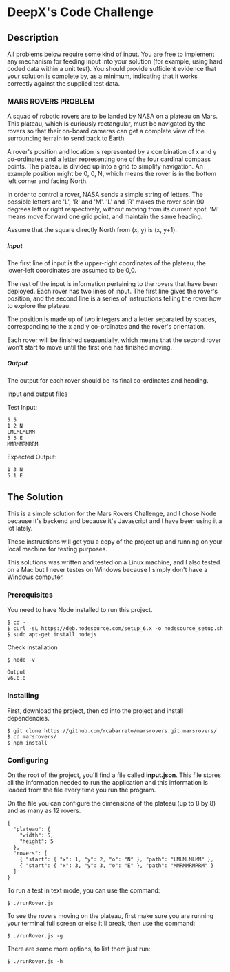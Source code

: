 # DeepX's Code Challenge

## Description

All problems below require some kind of input. You are free to implement
any mechanism for feeding input into your solution (for example, using
hard coded data within a unit test).  You should provide sufficient
evidence that your solution is complete by, as a minimum, indicating
that it works correctly against the supplied test data.

### MARS ROVERS PROBLEM

A squad of robotic rovers are to be landed by NASA on a plateau on Mars.
This plateau, which is curiously rectangular, must be navigated by the
rovers so that their on-board cameras can get a complete view of the
surrounding terrain to send back to Earth.

A rover's position and location is represented by a combination of x and
y co-ordinates and a letter representing one of the four cardinal
compass points. The plateau is divided up into a grid to simplify
navigation. An example position might be 0, 0, N, which means the rover
is in the bottom left corner and facing North.

In order to control a rover, NASA sends a simple string of letters. The
possible letters are 'L', 'R' and 'M'. 'L' and 'R' makes the rover spin
90 degrees left or right respectively, without moving from its current
spot.  'M' means move forward one grid point, and maintain the same
heading.

Assume that the square directly North from (x, y) is (x, y+1).

##### Input

The first line of input is the upper-right coordinates of the plateau,
the lower-left coordinates are assumed to be 0,0.

The rest of the input is information pertaining to the rovers that have
been deployed. Each rover has two lines of input. The first line gives
the rover's position, and the second line is a series of instructions
telling the rover how to explore the plateau.

The position is made up of two integers and a letter separated by
spaces, corresponding to the x and y co-ordinates and the rover's
orientation.


Each rover will be finished sequentially, which means that the second
rover won't start to move until the first one has finished moving.

##### Output

The output for each rover should be its final co-ordinates and heading.

Input and output files

Test Input:
```
5 5
1 2 N
LMLMLMLMM
3 3 E
MMRMMRMRRM
```
Expected Output:
```
1 3 N
5 1 E
```

## The Solution

This is a simple solution for the Mars Rovers Challenge, and I chose Node because it's backend and because it's Javascript and I have been using it a lot lately.

These instructions will get you a copy of the project up and running on your local machine for testing purposes.

This solutions was written and tested on a Linux machine, and I also tested on a Mac but I never testes on Windows because I simply don't have a Windows computer. 

### Prerequisites

You need to have Node installed to run this project.

```
$ cd ~
$ curl -sL https://deb.nodesource.com/setup_6.x -o nodesource_setup.sh
$ sudo apt-get install nodejs
```

Check installation

```
$ node -v
```

```
Output
v6.0.0
```

### Installing

First, download the project, then cd into the project and install dependencies.

```
$ git clone https://github.com/rcabarreto/marsrovers.git marsrovers/
$ cd marsrovers/
$ npm install
```

### Configuring

On the root of the project, you'll find a file called **input.json**. This file stores all the information needed to run the application and this information is loaded from the file every time you run the program. 

On the file you can configure the dimensions of the plateau (up to 8 by 8) and as many as 12 rovers.

```
{
  "plateau": {
    "width": 5,
    "height": 5
  },
  "rovers": [
    { "start": { "x": 1, "y": 2, "o": "N" }, "path": "LMLMLMLMM" },
    { "start": { "x": 3, "y": 3, "o": "E" }, "path": "MMRMMRMRRM" }
  ]
}
```

To run a test in text mode, you can use the command:

```
$ ./runRover.js
```

To see the rovers moving on the plateau, first make sure you are running your terminal full screen or else it'll break, then use the command:

```
$ ./runRover.js -g
```

There are some more options, to list them just run:

```
$ ./runRover.js -h
```